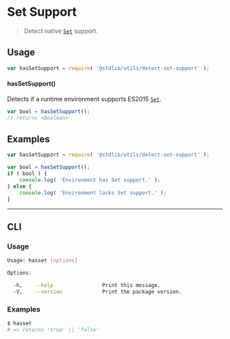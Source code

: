Set Support
===

> Detect native [`Set`][set] support.


<!-- <usage> -->

## Usage

``` javascript
var hasSetSupport = require( '@stdlib/utils/detect-set-support' );
```

#### hasSetSupport()

Detects if a runtime environment supports ES2015 [`Set`][set].

``` javascript
var bool = hasSetSupport();
// returns <Boolean>
```

<!-- </usage> -->


<!-- <examples> -->

## Examples

``` javascript
var hasSetSupport = require( '@stdlib/utils/detect-set-support' );

var bool = hasSetSupport();
if ( bool ) {
    console.log( 'Environment has Set support.' );
} else {
    console.log( 'Environment lacks Set support.' );
}
```

<!-- </examples> -->


<!-- <cli> -->

---

## CLI

<!-- <usage> -->

### Usage

``` bash
Usage: hasset [options]

Options:

  -h,    --help                Print this message.
  -V,    --version             Print the package version.
```

<!-- </usage> -->

<!-- <examples> -->

### Examples

``` bash
$ hasset
# => returns 'true' || 'false'
```

<!-- </examples> -->

<!-- </cli> -->


<!-- <links> -->

[set]: https://developer.mozilla.org/en-US/docs/Web/JavaScript/Reference/Global_Objects/Set

<!-- </links> -->
